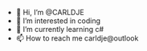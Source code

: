 - 👋 Hi, I’m @CARLDJE
- 👀 I’m interested in coding
- 🌱 I’m currently learning c#
- 📫 How to reach me carldje@outlook

<!---
CARLDJE/CARLDJE is a ✨ special ✨ repository because its `README.md` (this file) appears on your GitHub profile.
You can click the Preview link to take a look at your changes.
--->
